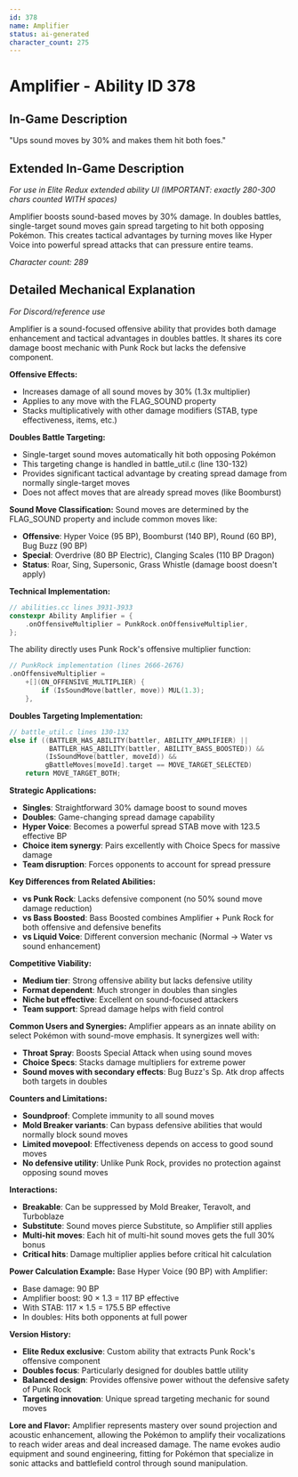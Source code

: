 ```yaml
---
id: 378
name: Amplifier
status: ai-generated
character_count: 275
---
```


# Amplifier - Ability ID 378

## In-Game Description
"Ups sound moves by 30% and makes them hit both foes."

## Extended In-Game Description
*For use in Elite Redux extended ability UI (IMPORTANT: exactly 280-300 chars counted WITH spaces)*

Amplifier boosts sound-based moves by 30% damage. In doubles battles, single-target sound moves gain spread targeting to hit both opposing Pokémon. This creates tactical advantages by turning moves like Hyper Voice into powerful spread attacks that can pressure entire teams.

*Character count: 289*

## Detailed Mechanical Explanation
*For Discord/reference use*

Amplifier is a sound-focused offensive ability that provides both damage enhancement and tactical advantages in doubles battles. It shares its core damage boost mechanic with Punk Rock but lacks the defensive component.

**Offensive Effects:**
- Increases damage of all sound moves by 30% (1.3x multiplier)
- Applies to any move with the FLAG_SOUND property
- Stacks multiplicatively with other damage modifiers (STAB, type effectiveness, items, etc.)

**Doubles Battle Targeting:**
- Single-target sound moves automatically hit both opposing Pokémon
- This targeting change is handled in battle_util.c (line 130-132)
- Provides significant tactical advantage by creating spread damage from normally single-target moves
- Does not affect moves that are already spread moves (like Boomburst)

**Sound Move Classification:**
Sound moves are determined by the FLAG_SOUND property and include common moves like:
- **Offensive**: Hyper Voice (95 BP), Boomburst (140 BP), Round (60 BP), Bug Buzz (90 BP)
- **Special**: Overdrive (80 BP Electric), Clanging Scales (110 BP Dragon)
- **Status**: Roar, Sing, Supersonic, Grass Whistle (damage boost doesn't apply)

**Technical Implementation:**
```c
// abilities.cc lines 3931-3933
constexpr Ability Amplifier = {
    .onOffensiveMultiplier = PunkRock.onOffensiveMultiplier,
};
```

The ability directly uses Punk Rock's offensive multiplier function:
```c
// PunkRock implementation (lines 2666-2676)
.onOffensiveMultiplier =
    +[](ON_OFFENSIVE_MULTIPLIER) {
        if (IsSoundMove(battler, move)) MUL(1.3);
    },
```

**Doubles Targeting Implementation:**
```c
// battle_util.c lines 130-132
else if ((BATTLER_HAS_ABILITY(battler, ABILITY_AMPLIFIER) || 
          BATTLER_HAS_ABILITY(battler, ABILITY_BASS_BOOSTED)) && 
         (IsSoundMove(battler, moveId)) &&
         gBattleMoves[moveId].target == MOVE_TARGET_SELECTED)
    return MOVE_TARGET_BOTH;
```

**Strategic Applications:**
- **Singles**: Straightforward 30% damage boost to sound moves
- **Doubles**: Game-changing spread damage capability
- **Hyper Voice**: Becomes a powerful spread STAB move with 123.5 effective BP
- **Choice item synergy**: Pairs excellently with Choice Specs for massive damage
- **Team disruption**: Forces opponents to account for spread pressure

**Key Differences from Related Abilities:**
- **vs Punk Rock**: Lacks defensive component (no 50% sound move damage reduction)
- **vs Bass Boosted**: Bass Boosted combines Amplifier + Punk Rock for both offensive and defensive benefits
- **vs Liquid Voice**: Different conversion mechanic (Normal → Water vs sound enhancement)

**Competitive Viability:**
- **Medium tier**: Strong offensive ability but lacks defensive utility
- **Format dependent**: Much stronger in doubles than singles
- **Niche but effective**: Excellent on sound-focused attackers
- **Team support**: Spread damage helps with field control

**Common Users and Synergies:**
Amplifier appears as an innate ability on select Pokémon with sound-move emphasis. It synergizes well with:
- **Throat Spray**: Boosts Special Attack when using sound moves
- **Choice Specs**: Stacks damage multipliers for extreme power
- **Sound moves with secondary effects**: Bug Buzz's Sp. Atk drop affects both targets in doubles

**Counters and Limitations:**
- **Soundproof**: Complete immunity to all sound moves
- **Mold Breaker variants**: Can bypass defensive abilities that would normally block sound moves
- **Limited movepool**: Effectiveness depends on access to good sound moves
- **No defensive utility**: Unlike Punk Rock, provides no protection against opposing sound moves

**Interactions:**
- **Breakable**: Can be suppressed by Mold Breaker, Teravolt, and Turboblaze
- **Substitute**: Sound moves pierce Substitute, so Amplifier still applies
- **Multi-hit moves**: Each hit of multi-hit sound moves gets the full 30% bonus
- **Critical hits**: Damage multiplier applies before critical hit calculation

**Power Calculation Example:**
Base Hyper Voice (90 BP) with Amplifier:
- Base damage: 90 BP
- Amplifier boost: 90 × 1.3 = 117 BP effective
- With STAB: 117 × 1.5 = 175.5 BP effective
- In doubles: Hits both opponents at full power

**Version History:**
- **Elite Redux exclusive**: Custom ability that extracts Punk Rock's offensive component
- **Doubles focus**: Particularly designed for doubles battle utility
- **Balanced design**: Provides offensive power without the defensive safety of Punk Rock
- **Targeting innovation**: Unique spread targeting mechanic for sound moves

**Lore and Flavor:**
Amplifier represents mastery over sound projection and acoustic enhancement, allowing the Pokémon to amplify their vocalizations to reach wider areas and deal increased damage. The name evokes audio equipment and sound engineering, fitting for Pokémon that specialize in sonic attacks and battlefield control through sound manipulation.